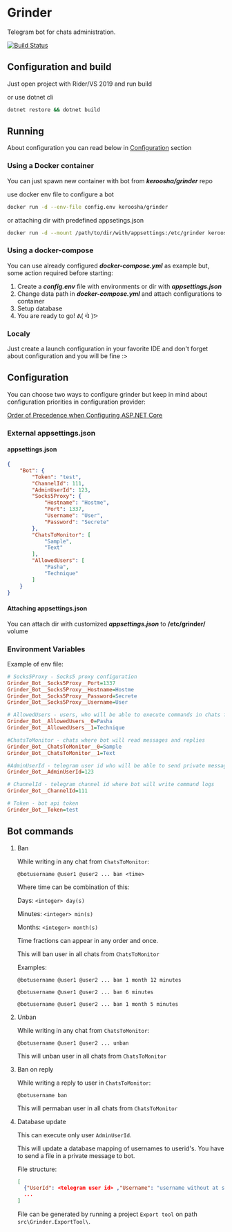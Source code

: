 # Grinder

Telegram bot for chats administration.

[![Build Status](https://dev.azure.com/GrinderDotNetRu/Grinder/_apis/build/status/Keroosha.grinder?branchName=master)](https://dev.azure.com/GrinderDotNetRu/Grinder/_build/latest?definitionId=1&branchName=master)

## Configuration and build

Just open project with Rider/VS 2019 and run build

or use dotnet cli

```bash
dotnet restore && dotnet build
```

## Running

About configuration you can read below in [Configuration](#Configuration) section

### Using a Docker container

You can just spawn new container with bot from ***keroosha/grinder*** repo

use docker env file to configure a bot

```bash
docker run -d --env-file config.env keroosha/grinder
```

or attaching dir with predefined appsetings.json

```bash
docker run -d --mount /path/to/dir/with/appsettings:/etc/grinder keroosha/grinder
```

### Using a docker-compose

You can use already configured ***docker-compose.yml*** as example but, some action required before starting:

1. Create a ***config.env*** file with environments or dir with ***appsettings.json***
2. Change data path in ***docker-compose.yml*** and attach configurations to container
3. Setup database
4. You are ready to go! ᕕ( ᐛ )ᕗ

### Localy

Just create a launch configuration in your favorite IDE and don't forget about configuration and you will be fine :>

## Configuration

You can choose two ways to configure grinder but keep in mind about configuration priorities in configuration provider:

[Order of Precedence when Configuring ASP.NET Core](https://devblogs.microsoft.com/premier-developer/order-of-precedence-when-configuring-asp-net-core/)

### External appsettings.json

#### appsettings.json

```json
{
    "Bot": {
        "Token": "test",
        "ChannelId": 111,
        "AdminUserId": 123,
        "Socks5Proxy": {
            "Hostname": "Hostme",
            "Port": 1337,
            "Username": "User",
            "Password": "Secrete"
        },
        "ChatsToMonitor": [
            "Sample",
            "Text"
        ],
        "AllowedUsers": [
            "Pasha",
            "Technique"
        ]
    }
}
```

#### Attaching appsettings.json

You can attach dir with customized ***appsettings.json*** to **/etc/grinder/** volume

### Environment Variables

Example of env file:

```ini
# Socks5Proxy - Socks5 proxy configuration
Grinder_Bot__Socks5Proxy__Port=1337
Grinder_Bot__Socks5Proxy__Hostname=Hostme
Grinder_Bot__Socks5Proxy__Password=Secrete
Grinder_Bot__Socks5Proxy__Username=User

# AllowedUsers - users, who will be able to execute commands in chats from ChatsToMonitor
Grinder_Bot__AllowedUsers__0=Pasha
Grinder_Bot__AllowedUsers__1=Technique

#ChatsToMonitor - chats where bot will read messages and replies
Grinder_Bot__ChatsToMonitor__0=Sample
Grinder_Bot__ChatsToMonitor__1=Text

#AdminUserId - telegram user id who will be able to send private messages to bot
Grinder_Bot__AdminUserId=123

# ChannelId - telegram channel id where bot will write command logs
Grinder_Bot__ChannelId=111

# Token - bot api token
Grinder_Bot__Token=test
```

## Bot commands

1) Ban

    While writing in any chat from `ChatsToMonitor`:

    `@botusername @user1 @user2 ... ban <time>`

    Where time can be combination of this:

    Days: `<integer> day(s)`

    Minutes: `<integer> min(s)`

    Months: `<integer> month(s)`

    Time fractions can appear in any order and once.

    This will ban user in all chats from `ChatsToMonitor`

    Examples:

    `@botusername @user1 @user2 ... ban 1 month 12 minutes`

    `@botusername @user1 @user2 ... ban 6 minutes`

    `@botusername @user1 @user2 ... ban 1 month 5 minutes`

2) Unban

    While writing in any chat from `ChatsToMonitor`:

    `@botusername @user1 @user2 ... unban`

    This will unban user in all chats from `ChatsToMonitor`

3) Ban on reply

    While writing a reply to user in `ChatsToMonitor`:

    `@botusername ban`

    This will permaban user in all chats from `ChatsToMonitor`

4) Database update

    This can execute only user `AdminUserId`.

    This will update a database mapping of usernames to userid's. You have to send a file in a private message to bot.

    File structure:

    ```JSON
    [
      {"UserId": <telegram user id> ,"Username": "username without at sign"},
      ...
    ]
    ```

    File can be generated by running a project `Export tool` on path `src\Grinder.ExportTool\`.
